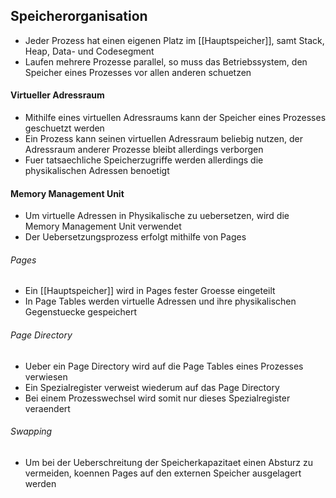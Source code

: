 ## Speicherorganisation
- Jeder Prozess hat einen eigenen Platz im [[Hauptspeicher]], samt Stack, Heap, Data- und Codesegment
- Laufen mehrere Prozesse parallel, so muss das Betriebssystem, den Speicher eines Prozesses vor allen anderen schuetzen
#### Virtueller Adressraum
- Mithilfe eines virtuellen Adressraums kann der Speicher eines Prozesses geschuetzt werden
- Ein Prozess kann seinen virtuellen Adressraum beliebig nutzen, der Adressraum anderer Prozesse bleibt allerdings verborgen
- Fuer tatsaechliche Speicherzugriffe werden allerdings die physikalischen Adressen benoetigt
#### Memory Management Unit
- Um virtuelle Adressen in Physikalische zu uebersetzen, wird die Memory Management Unit verwendet
- Der Uebersetzungsprozess erfolgt mithilfe von Pages
###### Pages
- Ein [[Hauptspeicher]] wird in Pages fester Groesse eingeteilt
- In Page Tables werden virtuelle Adressen und ihre physikalischen Gegenstuecke gespeichert
###### Page Directory
- Ueber ein Page Directory wird auf die Page Tables eines Prozesses verwiesen
- Ein Spezialregister verweist wiederum auf das Page Directory
- Bei einem Prozesswechsel wird somit nur dieses Spezialregister veraendert
###### Swapping
- Um bei der Ueberschreitung der Speicherkapazitaet einen Absturz zu vermeiden, koennen Pages auf den externen Speicher ausgelagert werden